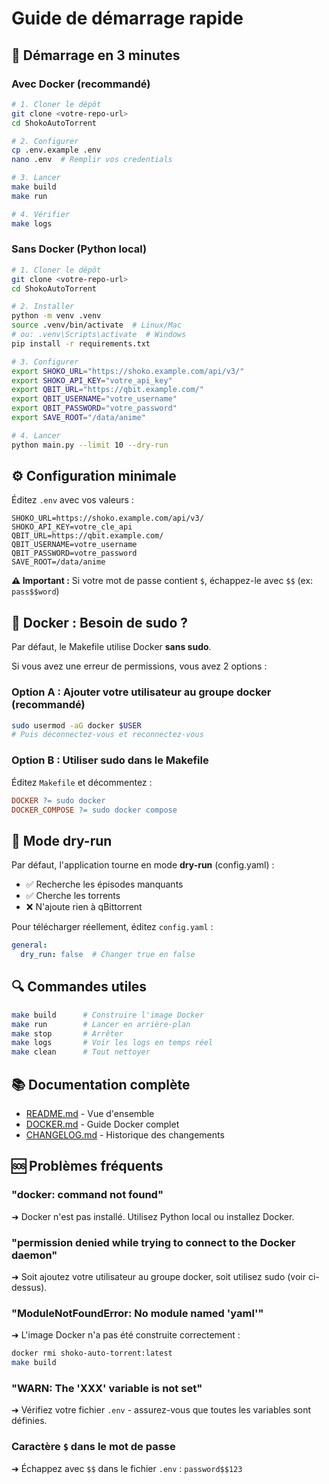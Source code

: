 # Guide de démarrage rapide

## 🚀 Démarrage en 3 minutes

### Avec Docker (recommandé)

```bash
# 1. Cloner le dépôt
git clone <votre-repo-url>
cd ShokoAutoTorrent

# 2. Configurer
cp .env.example .env
nano .env  # Remplir vos credentials

# 3. Lancer
make build
make run

# 4. Vérifier
make logs
```

### Sans Docker (Python local)

```bash
# 1. Cloner le dépôt
git clone <votre-repo-url>
cd ShokoAutoTorrent

# 2. Installer
python -m venv .venv
source .venv/bin/activate  # Linux/Mac
# ou: .venv\Scripts\activate  # Windows
pip install -r requirements.txt

# 3. Configurer
export SHOKO_URL="https://shoko.example.com/api/v3/"
export SHOKO_API_KEY="votre_api_key"
export QBIT_URL="https://qbit.example.com/"
export QBIT_USERNAME="votre_username"
export QBIT_PASSWORD="votre_password"
export SAVE_ROOT="/data/anime"

# 4. Lancer
python main.py --limit 10 --dry-run
```

## ⚙️ Configuration minimale

Éditez `.env` avec vos valeurs :

```env
SHOKO_URL=https://shoko.example.com/api/v3/
SHOKO_API_KEY=votre_cle_api
QBIT_URL=https://qbit.example.com/
QBIT_USERNAME=votre_username
QBIT_PASSWORD=votre_password
SAVE_ROOT=/data/anime
```

**⚠️ Important :** Si votre mot de passe contient `$`, échappez-le avec `$$` (ex: `pass$$word`)

## 🐳 Docker : Besoin de sudo ?

Par défaut, le Makefile utilise Docker **sans sudo**.

Si vous avez une erreur de permissions, vous avez 2 options :

### Option A : Ajouter votre utilisateur au groupe docker (recommandé)
```bash
sudo usermod -aG docker $USER
# Puis déconnectez-vous et reconnectez-vous
```

### Option B : Utiliser sudo dans le Makefile
Éditez `Makefile` et décommentez :
```makefile
DOCKER ?= sudo docker
DOCKER_COMPOSE ?= sudo docker compose
```

## 📝 Mode dry-run

Par défaut, l'application tourne en mode **dry-run** (config.yaml) :
- ✅ Recherche les épisodes manquants
- ✅ Cherche les torrents
- ❌ N'ajoute rien à qBittorrent

Pour télécharger réellement, éditez `config.yaml` :
```yaml
general:
  dry_run: false  # Changer true en false
```

## 🔍 Commandes utiles

```bash
make build      # Construire l'image Docker
make run        # Lancer en arrière-plan
make stop       # Arrêter
make logs       # Voir les logs en temps réel
make clean      # Tout nettoyer
```

## 📚 Documentation complète

- [README.md](README.md) - Vue d'ensemble
- [DOCKER.md](DOCKER.md) - Guide Docker complet
- [CHANGELOG.md](CHANGELOG.md) - Historique des changements

## 🆘 Problèmes fréquents

### "docker: command not found"
➜ Docker n'est pas installé. Utilisez Python local ou installez Docker.

### "permission denied while trying to connect to the Docker daemon"
➜ Soit ajoutez votre utilisateur au groupe docker, soit utilisez sudo (voir ci-dessus).

### "ModuleNotFoundError: No module named 'yaml'"
➜ L'image Docker n'a pas été construite correctement :
```bash
docker rmi shoko-auto-torrent:latest
make build
```

### "WARN: The 'XXX' variable is not set"
➜ Vérifiez votre fichier `.env` - assurez-vous que toutes les variables sont définies.

### Caractère `$` dans le mot de passe
➜ Échappez avec `$$` dans le fichier `.env` : `password$$123`
